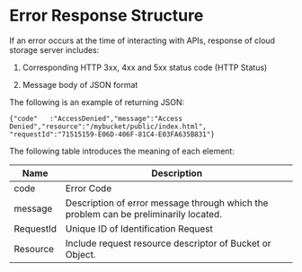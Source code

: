 # Error Response Structure

If an error occurs at the time of interacting with APIs, response of cloud storage server includes:

1. Corresponding HTTP 3xx, 4xx and 5xx status code (HTTP Status)

2. Message body of JSON format

The following is an example of returning JSON:
```
{"code"   :"AccessDenied","message":"Access   Denied","resource":"/mybucket/public/index.html",
"requestId":"71515159-E06D-406F-81C4-E03FA635B831"}
```

The following table introduces the meaning of each element:

|Name|Description|
|-|-|
|code|Error Code|
|message|Description of error message through which the problem can be preliminarily located. |
|RequestId|Unique ID of Identification Request |
|Resource|Include request resource descriptor of Bucket or Object. |
